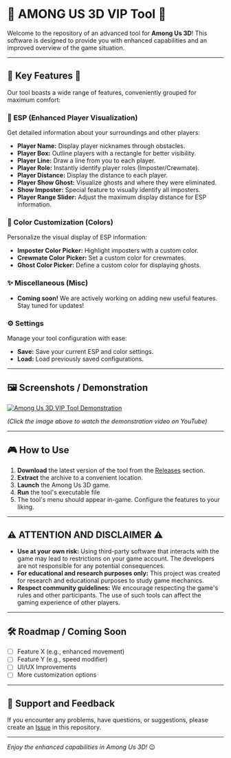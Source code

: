 # 🚀 AMONG US 3D VIP Tool 🚀

Welcome to the repository of an advanced tool for **Among Us 3D**! This software is designed to provide you with enhanced capabilities and an improved overview of the game situation.

---

## 🌟 Key Features 🌟

Our tool boasts a wide range of features, conveniently grouped for maximum comfort:

### 🎯 ESP (Enhanced Player Visualization)
Get detailed information about your surroundings and other players:
*   **Player Name:** Display player nicknames through obstacles.
*   **Player Box:** Outline players with a rectangle for better visibility.
*   **Player Line:** Draw a line from you to each player.
*   **Player Role:** Instantly identify player roles (Imposter/Crewmate).
*   **Player Distance:** Display the distance to each player.
*   **Player Show Ghost:** Visualize ghosts and where they were eliminated.
*   **Show Imposter:** Special feature to visually identify all imposters.
*   **Player Range Slider:** Adjust the maximum display distance for ESP information.

### 🎨 Color Customization (Colors)
Personalize the visual display of ESP information:
*   **Imposter Color Picker:** Highlight imposters with a custom color.
*   **Crewmate Color Picker:** Set a custom color for crewmates.
*   **Ghost Color Picker:** Define a custom color for displaying ghosts.

### ✨ Miscellaneous (Misc)
*   **Coming soon!** We are actively working on adding new useful features. Stay tuned for updates!

### ⚙️ Settings
Manage your tool configuration with ease:
*   **Save:** Save your current ESP and color settings.
*   **Load:** Load previously saved configurations.

---

## 🖼️ Screenshots / Demonstration

[![Among Us 3D VIP Tool Demonstration](https://img.youtube.com/vi/WssnT2ys8Fc/0.jpg)](https://www.youtube.com/watch?v=WssnT2ys8Fc)

*(Click the image above to watch the demonstration video on YouTube)*

---

## 🎮 How to Use

1.  **Download** the latest version of the tool from the [Releases](https://github.com/Highup098dev/Among-us-3d/releases/tag/Download) section.
2.  **Extract** the archive to a convenient location.
3.  **Launch** the Among Us 3D game.
4.  **Run** the tool's executable file 
5.  The tool's menu should appear in-game. Configure the features to your liking.

---

## ⚠️ ATTENTION AND DISCLAIMER ⚠️

*   **Use at your own risk:** Using third-party software that interacts with the game may lead to restrictions on your game account. The developers are not responsible for any potential consequences.
*   **For educational and research purposes only:** This project was created for research and educational purposes to study game mechanics.
*   **Respect community guidelines:** We encourage respecting the game's rules and other participants. The use of such tools can affect the gaming experience of other players.

---

## 🛠️ Roadmap / Coming Soon

*   [ ] Feature X (e.g., enhanced movement)
*   [ ] Feature Y (e.g., speed modifier)
*   [ ] UI/UX Improvements
*   [ ] More customization options

---

## 🤝 Support and Feedback

If you encounter any problems, have questions, or suggestions, please create an [Issue](YOUR_ISSUES_LINK) in this repository.

---

*Enjoy the enhanced capabilities in Among Us 3D!* 😉
